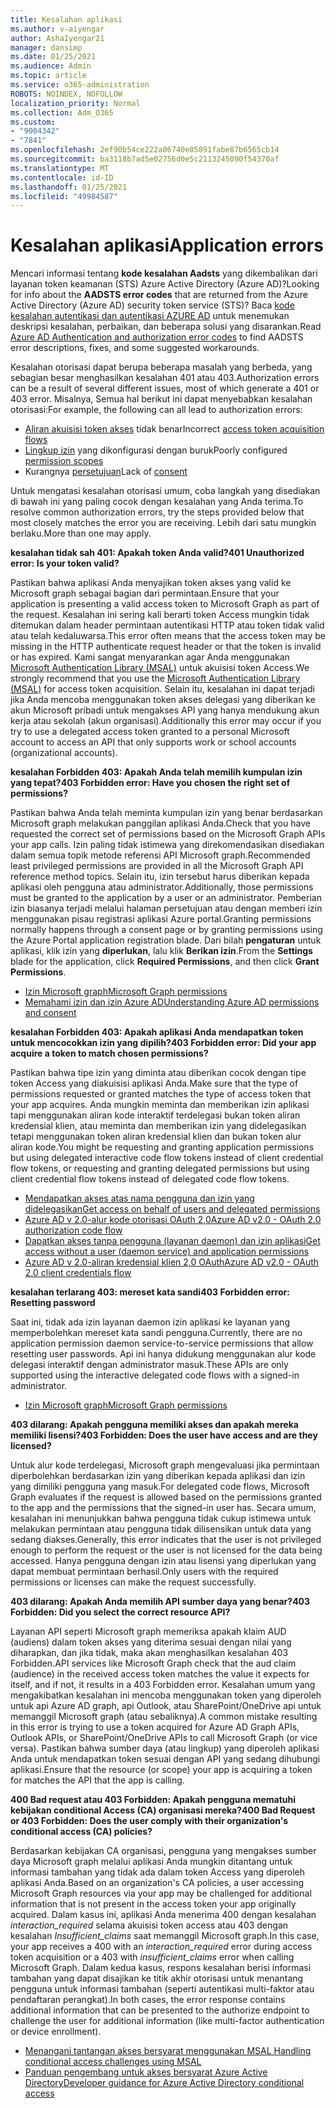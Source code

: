 ```yaml
---
title: Kesalahan aplikasi
ms.author: v-aiyengar
author: AshaIyengar21
manager: dansimp
ms.date: 01/25/2021
ms.audience: Admin
ms.topic: article
ms.service: o365-administration
ROBOTS: NOINDEX, NOFOLLOW
localization_priority: Normal
ms.collection: Adm_O365
ms.custom:
- "9004342"
- "7841"
ms.openlocfilehash: 2ef90b54ce222a06740e05891fabe87b6565cb14
ms.sourcegitcommit: ba3118b7ad5e02756d0e5c2113245090f54370af
ms.translationtype: MT
ms.contentlocale: id-ID
ms.lasthandoff: 01/25/2021
ms.locfileid: "49984587"
---
```

# <a name="application-errors"></a><span data-ttu-id="b2f4e-102">Kesalahan aplikasi</span><span class="sxs-lookup"><span data-stu-id="b2f4e-102">Application errors</span></span>

<span data-ttu-id="b2f4e-103">Mencari informasi tentang **kode kesalahan Aadsts** yang dikembalikan dari layanan token keamanan (STS) Azure Active Directory (Azure AD)?</span><span class="sxs-lookup"><span data-stu-id="b2f4e-103">Looking for info about the **AADSTS error codes** that are returned from the Azure Active Directory (Azure AD) security token service (STS)?</span></span> <span data-ttu-id="b2f4e-104">Baca [kode kesalahan autentikasi dan autentikasi AZURE AD](https://docs.microsoft.com/azure/active-directory/develop/reference-aadsts-error-codes) untuk menemukan deskripsi kesalahan, perbaikan, dan beberapa solusi yang disarankan.</span><span class="sxs-lookup"><span data-stu-id="b2f4e-104">Read [Azure AD Authentication and authorization error codes](https://docs.microsoft.com/azure/active-directory/develop/reference-aadsts-error-codes) to find AADSTS error descriptions, fixes, and some suggested workarounds.</span></span>

<span data-ttu-id="b2f4e-105">Kesalahan otorisasi dapat berupa beberapa masalah yang berbeda, yang sebagian besar menghasilkan kesalahan 401 atau 403.</span><span class="sxs-lookup"><span data-stu-id="b2f4e-105">Authorization errors can be a result of several different issues, most of which generate a 401 or 403 error.</span></span> <span data-ttu-id="b2f4e-106">Misalnya, Semua hal berikut ini dapat menyebabkan kesalahan otorisasi:</span><span class="sxs-lookup"><span data-stu-id="b2f4e-106">For example, the following can all lead to authorization errors:</span></span>

- <span data-ttu-id="b2f4e-107">[Aliran akuisisi token akses](https://docs.microsoft.com/azure/active-directory/develop/reference-aadsts-error-codes) tidak benar</span><span class="sxs-lookup"><span data-stu-id="b2f4e-107">Incorrect [access token acquisition flows](https://docs.microsoft.com/azure/active-directory/develop/reference-aadsts-error-codes)</span></span> 
- <span data-ttu-id="b2f4e-108">[Lingkup izin](https://docs.microsoft.com/azure/active-directory/develop/active-directory-v2-scopes) yang dikonfigurasi dengan buruk</span><span class="sxs-lookup"><span data-stu-id="b2f4e-108">Poorly configured [permission scopes](https://docs.microsoft.com/azure/active-directory/develop/active-directory-v2-scopes)</span></span> 
- <span data-ttu-id="b2f4e-109">Kurangnya [persetujuan](https://docs.microsoft.com/azure/active-directory/develop/active-directory-devhowto-multi-tenant-overview#understanding-user-and-admin-consent)</span><span class="sxs-lookup"><span data-stu-id="b2f4e-109">Lack of [consent](https://docs.microsoft.com/azure/active-directory/develop/active-directory-devhowto-multi-tenant-overview#understanding-user-and-admin-consent)</span></span>

<span data-ttu-id="b2f4e-110">Untuk mengatasi kesalahan otorisasi umum, coba langkah yang disediakan di bawah ini yang paling cocok dengan kesalahan yang Anda terima.</span><span class="sxs-lookup"><span data-stu-id="b2f4e-110">To resolve common authorization errors, try the steps provided below that most closely matches the error you are receiving.</span></span> <span data-ttu-id="b2f4e-111">Lebih dari satu mungkin berlaku.</span><span class="sxs-lookup"><span data-stu-id="b2f4e-111">More than one may apply.</span></span>

<span data-ttu-id="b2f4e-112">**kesalahan tidak sah 401: Apakah token Anda valid?**</span><span class="sxs-lookup"><span data-stu-id="b2f4e-112">**401 Unauthorized error: Is your token valid?**</span></span>

<span data-ttu-id="b2f4e-113">Pastikan bahwa aplikasi Anda menyajikan token akses yang valid ke Microsoft graph sebagai bagian dari permintaan.</span><span class="sxs-lookup"><span data-stu-id="b2f4e-113">Ensure that your application is presenting a valid access token to Microsoft Graph as part of the request.</span></span> <span data-ttu-id="b2f4e-114">Kesalahan ini sering kali berarti token Access mungkin tidak ditemukan dalam header permintaan autentikasi HTTP atau token tidak valid atau telah kedaluwarsa.</span><span class="sxs-lookup"><span data-stu-id="b2f4e-114">This error often means that the access token may be missing in the HTTP authenticate request header or that the token is invalid or has expired.</span></span> <span data-ttu-id="b2f4e-115">Kami sangat menyarankan agar Anda menggunakan [Microsoft Authentication Library (MSAL)](https://docs.microsoft.com/azure/active-directory/develop/msal-overview) untuk akuisisi token Access.</span><span class="sxs-lookup"><span data-stu-id="b2f4e-115">We strongly recommend that you use the [Microsoft Authentication Library (MSAL)](https://docs.microsoft.com/azure/active-directory/develop/msal-overview) for access token acquisition.</span></span> <span data-ttu-id="b2f4e-116">Selain itu, kesalahan ini dapat terjadi jika Anda mencoba menggunakan token akses delegasi yang diberikan ke akun Microsoft pribadi untuk mengakses API yang hanya mendukung akun kerja atau sekolah (akun organisasi).</span><span class="sxs-lookup"><span data-stu-id="b2f4e-116">Additionally this error may occur if you try to use a delegated access token granted to a personal Microsoft account to access an API that only supports work or school accounts (organizational accounts).</span></span>

<span data-ttu-id="b2f4e-117">**kesalahan Forbidden 403: Apakah Anda telah memilih kumpulan izin yang tepat?**</span><span class="sxs-lookup"><span data-stu-id="b2f4e-117">**403 Forbidden error: Have you chosen the right set of permissions?**</span></span>

<span data-ttu-id="b2f4e-118">Pastikan bahwa Anda telah meminta kumpulan izin yang benar berdasarkan Microsoft graph melakukan panggilan aplikasi Anda.</span><span class="sxs-lookup"><span data-stu-id="b2f4e-118">Check that you have requested the correct set of permissions based on the Microsoft Graph APIs your app calls.</span></span> <span data-ttu-id="b2f4e-119">Izin paling tidak istimewa yang direkomendasikan disediakan dalam semua topik metode referensi API Microsoft graph.</span><span class="sxs-lookup"><span data-stu-id="b2f4e-119">Recommended least privileged permissions are provided in all the Microsoft Graph API reference method topics.</span></span> <span data-ttu-id="b2f4e-120">Selain itu, izin tersebut harus diberikan kepada aplikasi oleh pengguna atau administrator.</span><span class="sxs-lookup"><span data-stu-id="b2f4e-120">Additionally, those permissions must be granted to the application by a user or an administrator.</span></span> <span data-ttu-id="b2f4e-121">Pemberian izin biasanya terjadi melalui halaman persetujuan atau dengan memberi izin menggunakan pisau registrasi aplikasi Azure portal.</span><span class="sxs-lookup"><span data-stu-id="b2f4e-121">Granting permissions normally happens through a consent page or by granting permissions using the Azure Portal application registration blade.</span></span> <span data-ttu-id="b2f4e-122">Dari bilah **pengaturan** untuk aplikasi, klik izin yang **diperlukan**, lalu klik **Berikan izin**.</span><span class="sxs-lookup"><span data-stu-id="b2f4e-122">From the **Settings** blade for the application, click **Required Permissions**, and then click **Grant Permissions**.</span></span>

- [<span data-ttu-id="b2f4e-123">Izin Microsoft graph</span><span class="sxs-lookup"><span data-stu-id="b2f4e-123">Microsoft Graph permissions</span></span>](https://docs.microsoft.com/graph/permissions-reference) 
- [<span data-ttu-id="b2f4e-124">Memahami izin dan izin Azure AD</span><span class="sxs-lookup"><span data-stu-id="b2f4e-124">Understanding Azure AD permissions and consent</span></span>](https://docs.microsoft.com/azure/active-directory/develop/v2-permissions-and-consent) 

<span data-ttu-id="b2f4e-125">**kesalahan Forbidden 403: Apakah aplikasi Anda mendapatkan token untuk mencocokkan izin yang dipilih?**</span><span class="sxs-lookup"><span data-stu-id="b2f4e-125">**403 Forbidden error: Did your app acquire a token to match chosen permissions?**</span></span>

<span data-ttu-id="b2f4e-126">Pastikan bahwa tipe izin yang diminta atau diberikan cocok dengan tipe token Access yang diakuisisi aplikasi Anda.</span><span class="sxs-lookup"><span data-stu-id="b2f4e-126">Make sure that the type of permissions requested or granted matches the type of access token that your app acquires.</span></span> <span data-ttu-id="b2f4e-127">Anda mungkin meminta dan memberikan izin aplikasi tapi menggunakan aliran kode interaktif terdelegasi bukan token aliran kredensial klien, atau meminta dan memberikan izin yang didelegasikan tetapi menggunakan token aliran kredensial klien dan bukan token alur aliran kode.</span><span class="sxs-lookup"><span data-stu-id="b2f4e-127">You might be requesting and granting application permissions but using delegated interactive code flow tokens instead of client credential flow tokens, or requesting and granting delegated permissions but using client credential flow tokens instead of delegated code flow tokens.</span></span>

- [<span data-ttu-id="b2f4e-128">Mendapatkan akses atas nama pengguna dan izin yang didelegasikan</span><span class="sxs-lookup"><span data-stu-id="b2f4e-128">Get access on behalf of users and delegated permissions</span></span>](https://docs.microsoft.com/graph/auth_v2_user) 
- [<span data-ttu-id="b2f4e-129">Azure AD v 2.0-alur kode otorisasi OAuth 2,0</span><span class="sxs-lookup"><span data-stu-id="b2f4e-129">Azure AD v2.0 - OAuth 2.0 authorization code flow</span></span>](https://docs.microsoft.com/azure/active-directory/develop/v2-oauth2-auth-code-flow) 
- [<span data-ttu-id="b2f4e-130">Dapatkan akses tanpa pengguna (layanan daemon) dan izin aplikasi</span><span class="sxs-lookup"><span data-stu-id="b2f4e-130">Get access without a user (daemon service) and application permissions</span></span>](https://docs.microsoft.com/graph/auth_v2_service) 
- [<span data-ttu-id="b2f4e-131">Azure AD v 2.0-aliran kredensial klien 2,0 OAuth</span><span class="sxs-lookup"><span data-stu-id="b2f4e-131">Azure AD v2.0 - OAuth 2.0 client credentials flow</span></span>](https://docs.microsoft.com/azure/active-directory/develop/v2-oauth2-client-creds-grant-flow) 

<span data-ttu-id="b2f4e-132">**kesalahan terlarang 403: mereset kata sandi**</span><span class="sxs-lookup"><span data-stu-id="b2f4e-132">**403 Forbidden error: Resetting password**</span></span>

<span data-ttu-id="b2f4e-133">Saat ini, tidak ada izin layanan daemon izin aplikasi ke layanan yang memperbolehkan mereset kata sandi pengguna.</span><span class="sxs-lookup"><span data-stu-id="b2f4e-133">Currently, there are no application permission daemon service-to-service permissions that allow resetting user passwords.</span></span> <span data-ttu-id="b2f4e-134">Api ini hanya didukung menggunakan alur kode delegasi interaktif dengan administrator masuk.</span><span class="sxs-lookup"><span data-stu-id="b2f4e-134">These APIs are only supported using the interactive delegated code flows with a signed-in administrator.</span></span>

- [<span data-ttu-id="b2f4e-135">Izin Microsoft graph</span><span class="sxs-lookup"><span data-stu-id="b2f4e-135">Microsoft Graph permissions</span></span>](https://docs.microsoft.com/graph/permissions-reference)

<span data-ttu-id="b2f4e-136">**403 dilarang: Apakah pengguna memiliki akses dan apakah mereka memiliki lisensi?**</span><span class="sxs-lookup"><span data-stu-id="b2f4e-136">**403 Forbidden: Does the user have access and are they licensed?**</span></span>

<span data-ttu-id="b2f4e-137">Untuk alur kode terdelegasi, Microsoft graph mengevaluasi jika permintaan diperbolehkan berdasarkan izin yang diberikan kepada aplikasi dan izin yang dimiliki pengguna yang masuk.</span><span class="sxs-lookup"><span data-stu-id="b2f4e-137">For delegated code flows, Microsoft Graph evaluates if the request is allowed based on the permissions granted to the app and the permissions that the signed-in user has.</span></span> <span data-ttu-id="b2f4e-138">Secara umum, kesalahan ini menunjukkan bahwa pengguna tidak cukup istimewa untuk melakukan permintaan atau pengguna tidak dilisensikan untuk data yang sedang diakses.</span><span class="sxs-lookup"><span data-stu-id="b2f4e-138">Generally, this error indicates that the user is not privileged enough to perform the request or the user is not licensed for the data being accessed.</span></span> <span data-ttu-id="b2f4e-139">Hanya pengguna dengan izin atau lisensi yang diperlukan yang dapat membuat permintaan berhasil.</span><span class="sxs-lookup"><span data-stu-id="b2f4e-139">Only users with the required permissions or licenses can make the request successfully.</span></span>

<span data-ttu-id="b2f4e-140">**403 dilarang: Apakah Anda memilih API sumber daya yang benar?**</span><span class="sxs-lookup"><span data-stu-id="b2f4e-140">**403 Forbidden: Did you select the correct resource API?**</span></span>

<span data-ttu-id="b2f4e-141">Layanan API seperti Microsoft graph memeriksa apakah klaim AUD (audiens) dalam token akses yang diterima sesuai dengan nilai yang diharapkan, dan jika tidak, maka akan menghasilkan kesalahan 403 Forbidden.</span><span class="sxs-lookup"><span data-stu-id="b2f4e-141">API services like Microsoft Graph check that the aud claim (audience) in the received access token matches the value it expects for itself, and if not, it results in a 403 Forbidden error.</span></span> <span data-ttu-id="b2f4e-142">Kesalahan umum yang mengakibatkan kesalahan ini mencoba menggunakan token yang diperoleh untuk api Azure AD graph, api Outlook, atau SharePoint/OneDrive api untuk memanggil Microsoft graph (atau sebaliknya).</span><span class="sxs-lookup"><span data-stu-id="b2f4e-142">A common mistake resulting in this error is trying to use a token acquired for Azure AD Graph APIs, Outlook APIs, or SharePoint/OneDrive APIs to call Microsoft Graph (or vice versa).</span></span> <span data-ttu-id="b2f4e-143">Pastikan bahwa sumber daya (atau lingkup) yang diperoleh aplikasi Anda untuk mendapatkan token sesuai dengan API yang sedang dihubungi aplikasi.</span><span class="sxs-lookup"><span data-stu-id="b2f4e-143">Ensure that the resource (or scope) your app is acquiring a token for matches the API that the app is calling.</span></span>

<span data-ttu-id="b2f4e-144">**400 Bad request atau 403 Forbidden: Apakah pengguna mematuhi kebijakan conditional Access (CA) organisasi mereka?**</span><span class="sxs-lookup"><span data-stu-id="b2f4e-144">**400 Bad Request or 403 Forbidden: Does the user comply with their organization's conditional access (CA) policies?**</span></span>

<span data-ttu-id="b2f4e-145">Berdasarkan kebijakan CA organisasi, pengguna yang mengakses sumber daya Microsoft graph melalui aplikasi Anda mungkin ditantang untuk informasi tambahan yang tidak ada dalam token Access yang diperoleh aplikasi Anda.</span><span class="sxs-lookup"><span data-stu-id="b2f4e-145">Based on an organization's CA policies, a user accessing Microsoft Graph resources via your app may be challenged for additional information that is not present in the access token your app originally acquired.</span></span> <span data-ttu-id="b2f4e-146">Dalam kasus ini, aplikasi Anda menerima 400 dengan kesalahan *interaction_required* selama akuisisi token access atau 403 dengan kesalahan *Insufficient_claims* saat memanggil Microsoft graph.</span><span class="sxs-lookup"><span data-stu-id="b2f4e-146">In this case, your app receives a 400 with an *interaction_required* error during access token acquisition or a 403 with *insufficient_claims* error when calling Microsoft Graph.</span></span> <span data-ttu-id="b2f4e-147">Dalam kedua kasus, respons kesalahan berisi informasi tambahan yang dapat disajikan ke titik akhir otorisasi untuk menantang pengguna untuk informasi tambahan (seperti autentikasi multi-faktor atau pendaftaran perangkat).</span><span class="sxs-lookup"><span data-stu-id="b2f4e-147">In both cases, the error response contains additional information that can be presented to the authorize endpoint to challenge the user for additional information (like multi-factor authentication or device enrollment).</span></span>

- [<span data-ttu-id="b2f4e-148">Menangani tantangan akses bersyarat menggunakan MSAL </span><span class="sxs-lookup"><span data-stu-id="b2f4e-148">Handling conditional access challenges using MSAL </span></span>](https://docs.microsoft.com/azure/active-directory/develop/msal-handling-exceptions#conditional-access-and-claims-challenges)
- [<span data-ttu-id="b2f4e-149">Panduan pengembang untuk akses bersyarat Azure Active Directory</span><span class="sxs-lookup"><span data-stu-id="b2f4e-149">Developer guidance for Azure Active Directory conditional access</span></span>](https://docs.microsoft.com/azure/active-directory/develop/conditional-access-dev-guide)
